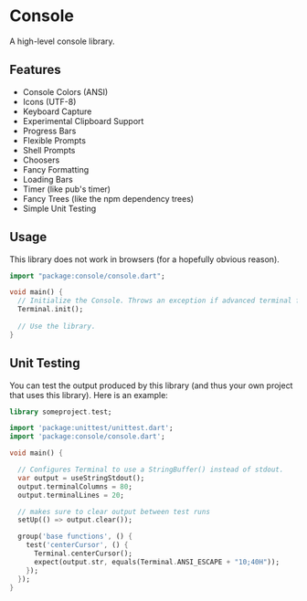 # Console

A high-level console library.

## Features

- Console Colors (ANSI)
- Icons (UTF-8)
- Keyboard Capture
- Experimental Clipboard Support
- Progress Bars
- Flexible Prompts
- Shell Prompts
- Choosers
- Fancy Formatting
- Loading Bars
- Timer (like pub's timer)
- Fancy Trees (like the npm dependency trees)
- Simple Unit Testing

## Usage

This library does not work in browsers (for a hopefully obvious reason).

```dart
import "package:console/console.dart";

void main() {
  // Initialize the Console. Throws an exception if advanced terminal features are not supported.
  Terminal.init();
  
  // Use the library.
}
```

## Unit Testing

You can test the output produced by this library (and thus your own project that uses this library). Here is an example:


```dart
library someproject.test;

import 'package:unittest/unittest.dart';
import 'package:console/console.dart';

void main() {

  // Configures Terminal to use a StringBuffer() instead of stdout.
  var output = useStringStdout();
  output.terminalColumns = 80;
  output.terminalLines = 20;

  // makes sure to clear output between test runs
  setUp(() => output.clear());

  group('base functions', () {
    test('centerCursor', () {
      Terminal.centerCursor();
      expect(output.str, equals(Terminal.ANSI_ESCAPE + "10;40H"));
    });
  });
}
```
